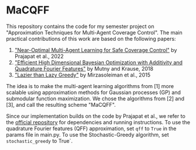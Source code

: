 # MaCQFF

This repository contains the code for my semester project on "Approximation Techniques for Multi-Agent Coverage Control". The main practical contributions of this work are based on the following papers:

1. ["Near-Optimal Multi-Agent Learning for Safe Coverage Control"](https://proceedings.neurips.cc/paper_files/paper/2022/file/60dc26558762425a465cb0409fc3dc52-Paper-Conference.pdf) by Prajapat et al., 2022
2. ["Efficient High Dimensional Bayesian Optimization with Additivity and Quadrature Fourier Features"](https://proceedings.neurips.cc/paper_files/paper/2018/hash/4e5046fc8d6a97d18a5f54beaed54dea-Abstract.html) by Mutny and Krause, 2018
3. ["Lazier than Lazy Greedy"](https://las.inf.ethz.ch/files/mirzasoleiman15lazier.pdf) by Mirzasoleiman et al., 2015

The idea is to make the multi-agent learning algorithms from [1] more scalable using approximation methods for Gaussian processes (GP) and submodular function maximization. We chose the algorithms from [2] and [3], and call the resulting scheme "MaCQFF".

Since our implementation builds on the code by Prajapat et al., we refer to the [official repository](https://github.com/manish-pra/SafeMaC) for dependencies and running instructions. To use the quadrature Fourier features (QFF) approximation, set `qff` to `True` in the params file in main.py. To use the Stochastic-Greedy algorithm, set `stochastic_greedy` to True`.
